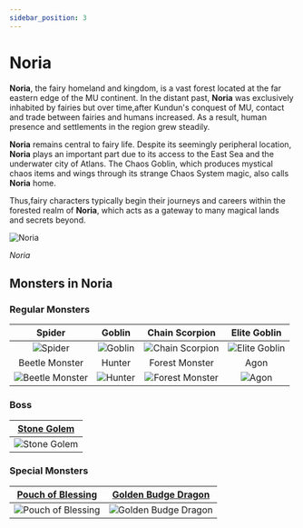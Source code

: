 ```yaml
---
sidebar_position: 3
---
```


# Noria

**Noria**, the fairy homeland and kingdom, is a vast forest located at the far eastern edge of the MU continent. In the distant past, **Noria** was exclusively inhabited by fairies but over time,after Kundun's conquest of MU, contact and trade between fairies and humans increased. As a result, human presence and settlements in the region grew steadily.

**Noria** remains central to fairy life. Despite its seemingly peripheral location, **Noria** plays an important part due to its access to the East Sea and the underwater city of Atlans. The Chaos Goblin, which produces mystical chaos items and wings through its strange Chaos System magic, also calls **Noria** home.

Thus,fairy characters typically begin their journeys and careers within the forested realm of **Noria**, which acts as a gateway to many magical lands and secrets beyond.

![Noria](/img/maps/noria.webp)

_Noria_

## Monsters in Noria

### Regular Monsters

|                          Spider                           |                  Goblin                   |                      Chain Scorpion                       |                     Elite Goblin                      |
| :-------------------------------------------------------: | :---------------------------------------: | :-------------------------------------------------------: | :---------------------------------------------------: |
|       ![Spider](/img/monsters/lorencia/spider.jpg)        | ![Goblin](/img/monsters/noria/goblin.jpg) | ![Chain Scorpion](/img/monsters/noria/chain-scorpion.jpg) | ![Elite Goblin](/img/monsters/noria/elite-goblin.jpg) |
|                      Beetle Monster                       |                  Hunter                   |                      Forest Monster                       |                         Agon                          |
| ![Beetle Monster](/img/monsters/noria/beetle-monster.jpg) | ![Hunter](/img/monsters/noria/hunter.jpg) | ![Forest Monster](/img/monsters/noria/forest-monster.jpg) |         ![Agon](/img/monsters/noria/agon.jpg)         |

### Boss

| [Stone Golem](/special-monsters/mini-bosses/stone-golem) |
| :------------------------------------------------------: |
|   ![Stone Golem](/img/monsters/noria/stone-golem.jpg)    |

### Special Monsters

|     [Pouch of Blessing](/special-monsters/others/pouch-of-blessing)      |  [Golden Budge Dragon](/special-monsters/others/golden-budge-dragon)  |
| :----------------------------------------------------------------------: | :-------------------------------------------------------------------: |
| ![Pouch of Blessing](/img/monsters/special/others/pouch-of-blessing.jpg) | ![Golden Budge Dragon](/img/monsters/special/golden/budge-dragon.jpg) |
